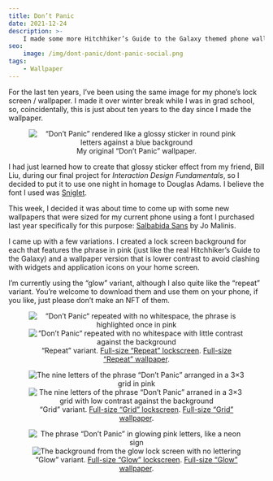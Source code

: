 ```yaml
---
title: Don’t Panic
date: 2021-12-24
description: >-
    I made some more Hitchhiker’s Guide to the Galaxy themed phone wallpapers.
seo:
    image: /img/dont-panic/dont-panic-social.png
tags:
    - Wallpaper
---
```


For the last ten years, I’ve been using the same image for my phone’s lock
screen / wallpaper. I made it over winter break while I was in grad school, so,
coincidentally, this is just about ten years to the day since I made the
wallpaper.

<figure style="text-align:center">
<img src="/img/dont-panic/dont-panic-original-320.png"
    alt="“Don’t Panic” rendered like a glossy sticker in round pink letters against a
        blue background">
<figcaption>
    My original “Don’t Panic” wallpaper.
</figcaption>
</figure>

I had just learned how to create that glossy sticker effect from my friend, Bill
Liu, during our final project for <i>Interaction Design Fundamentals</i>, so I
decided to put it to use one night in homage to Douglas Adams. I believe the
font I used was [Sniglet](https://www.theleagueofmoveabletype.com/sniglet).

This week, I decided it was about time to come up with some new wallpapers that
were sized for my current phone using a font I purchased last year specifically
for this purpose: [Salbabida
Sans](https://www.behance.net/gallery/107925677/Salbabida-Sans) by Jo Malinis.

I came up with a few variations. I created a lock screen background for each
that features the phrase in pink (just like the real Hitchhiker’s Guide to the
Galaxy) and a wallpaper version that is lower contrast to avoid clashing with
widgets and application icons on your home screen.

I’m currently using the “glow” variant, although I also quite like the “repeat”
variant. You’re welcome to download them and use them on your phone, if you
like, just please don’t make an NFT of them.

<figure style="text-align:center">
    <img src="/img/dont-panic/dont-panic-repeat-lockscreen-320.png" alt="“Don’t
    Panic“ repeated with no whitespace, the phrase is highlighted once in pink">
    <img src="/img/dont-panic/dont-panic-repeat-wallpaper-320.png" alt="“Don’t
    Panic“ repeated with no whitespace with little contrast against the
    background">
    <figcaption>
        “Repeat” variant. <a
        href="/img/dont-panic/dont-panic-repeat-lockscreen.png"
        download>Full-size “Repeat” lockscreen</a>. <a
        href="/img/dont-panic/dont-panic-repeat-wallpaper.png"
        download>Full-size “Repeat” wallpaper</a>.
    </figcaption>
</figure>
<figure style="text-align:center">
    <img src="/img/dont-panic/dont-panic-grid-lockscreen-320.png" alt="The nine
    letters of the phrase “Don’t Panic” arranged in a 3×3 grid in pink">
    <img src="/img/dont-panic/dont-panic-grid-wallpaper-320.png" alt="The nine
    letters of the phrase “Don’t Panic” arraned in a 3×3 grid with low contrast
    against the background">
    <figcaption>
        “Grid” variant. <a
        href="/img/dont-panic/dont-panic-grid-lockscreen.png"
        download>Full-size “Grid” lockscreen</a>. <a
        href="/img/dont-panic/dont-panic-grid-wallpaper.png"
        download>Full-size “Grid” wallpaper</a>.
    </figcaption>
</figure>
<figure style="text-align:center">
    <img src="/img/dont-panic/dont-panic-glow-lockscreen-320.png" alt="The phrase
    “Don’t Panic” in glowing pink letters, like a neon sign">
    <img src="/img/dont-panic/dont-panic-glow-wallpaper-320.png" alt="The background
    from the glow lock screen with no lettering">
    <figcaption>
        “Glow” variant. <a
        href="/img/dont-panic/dont-panic-glow-lockscreen.png"
        download>Full-size “Glow” lockscreen</a>. <a
        href="/img/dont-panic/dont-panic-glow-wallpaper.png"
        download>Full-size “Glow” wallpaper</a>.
    </figcaption>
</figure>
